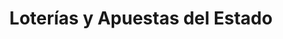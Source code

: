 ---
title: "Loterías y Apuestas del Estado"
url: /santiago-de-compostela/loterias-y-apuestas-del-estado/
shop: Lotterie
---